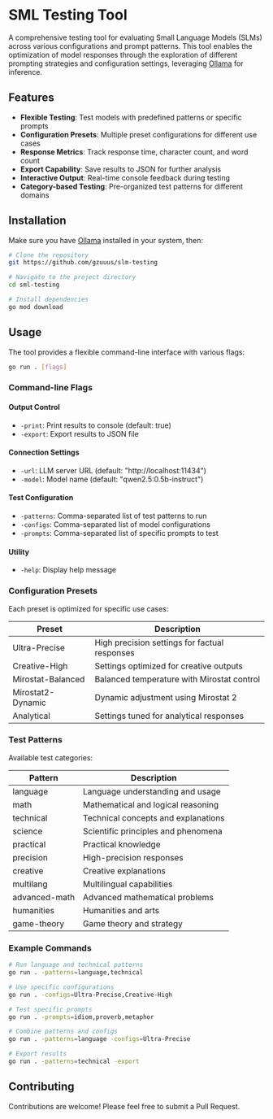 # SML Testing Tool

A comprehensive testing tool for evaluating Small Language Models (SLMs) across various configurations and prompt patterns. This tool enables the optimization of model responses through the exploration of different prompting strategies and configuration settings, leveraging [Ollama](https://ollama.com/) for inference.

## Features

- **Flexible Testing**: Test models with predefined patterns or specific prompts
- **Configuration Presets**: Multiple preset configurations for different use cases
- **Response Metrics**: Track response time, character count, and word count
- **Export Capability**: Save results to JSON for further analysis
- **Interactive Output**: Real-time console feedback during testing
- **Category-based Testing**: Pre-organized test patterns for different domains

## Installation

Make sure you have [Ollama](https://ollama.com/) installed in your system, then:

```bash
# Clone the repository
git https://github.com/gzuuus/slm-testing

# Navigate to the project directory
cd sml-testing

# Install dependencies
go mod download
```

## Usage

The tool provides a flexible command-line interface with various flags:

```bash
go run . [flags]
```

### Command-line Flags

#### Output Control
- `-print`: Print results to console (default: true)
- `-export`: Export results to JSON file

#### Connection Settings
- `-url`: LLM server URL (default: "http://localhost:11434")
- `-model`: Model name (default: "qwen2.5:0.5b-instruct")

#### Test Configuration
- `-patterns`: Comma-separated list of test patterns to run
- `-configs`: Comma-separated list of model configurations
- `-prompts`: Comma-separated list of specific prompts to test

#### Utility
- `-help`: Display help message

### Configuration Presets

Each preset is optimized for specific use cases:

| Preset | Description |
|--------|-------------|
| Ultra-Precise | High precision settings for factual responses |
| Creative-High | Settings optimized for creative outputs |
| Mirostat-Balanced | Balanced temperature with Mirostat control |
| Mirostat2-Dynamic | Dynamic adjustment using Mirostat 2 |
| Analytical | Settings tuned for analytical responses |

### Test Patterns

Available test categories:

| Pattern | Description |
|---------|-------------|
| language | Language understanding and usage |
| math | Mathematical and logical reasoning |
| technical | Technical concepts and explanations |
| science | Scientific principles and phenomena |
| practical | Practical knowledge |
| precision | High-precision responses |
| creative | Creative explanations |
| multilang | Multilingual capabilities |
| advanced-math | Advanced mathematical problems |
| humanities | Humanities and arts |
| game-theory | Game theory and strategy |

### Example Commands

```bash
# Run language and technical patterns
go run . -patterns=language,technical

# Use specific configurations
go run . -configs=Ultra-Precise,Creative-High

# Test specific prompts
go run . -prompts=idiom,proverb,metaphor

# Combine patterns and configs
go run . -patterns=language -configs=Ultra-Precise

# Export results
go run . -patterns=technical -export
```

## Contributing

Contributions are welcome! Please feel free to submit a Pull Request.